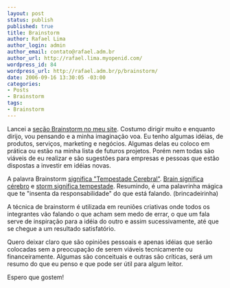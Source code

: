 ```yaml
--- 
layout: post
status: publish
published: true
title: Brainstorm
author: Rafael Lima
author_login: admin
author_email: contato@rafael.adm.br
author_url: http://rafael.lima.myopenid.com/
wordpress_id: 84
wordpress_url: http://rafael.adm.br/p/brainstorm/
date: 2006-09-16 13:30:05 -03:00
categories: 
- Posts
- Brainstorm
tags: 
- Brainstorm
---
```

Lancei a <a href="http://rafael.adm.br/c/brainstorm">se&ccedil;&atilde;o Brainstorm no meu site</a>. Costumo dirigir muito e enquanto dirijo, vou pensando e a minha imagina&ccedil;&atilde;o voa. Eu tenho algumas id&eacute;ias, de produtos, servi&ccedil;os, marketing e neg&oacute;cios. Algumas delas eu coloco em pr&aacute;tica ou est&atilde;o na minha lista de futuros projetos. Por&eacute;m nem todas s&atilde;o vi&aacute;veis de eu realizar e s&atilde;o sugest&otilde;es para empresas e pessoas que est&atilde;o dispostas a investir em id&eacute;ias novas.

A palavra Brainstorm <a href="http://www.google.com.br/search?hl=pt-BR&q=define%3A+brainstorm&btnG=Pesquisa+Google&meta=">significa "Tempestade Cerebral"</a>. <a href="http://translate.google.com/translate_t?text=brain&langpair=en|pt">Brain significa c&eacute;rebro</a> e <a href="http://translate.google.com/translate_t?text=storm&langpair=en|pt">storm significa tempestade</a>. Resumindo, &eacute; uma palavrinha m&aacute;gica que te "insenta da responsabilidade" do que est&aacute; falando. (brincadeirinha)

A t&eacute;cnica de brainstorm &eacute; utilizada em reuni&otilde;es criativas onde todos os integrantes v&atilde;o falando o que acham sem medo de errar, o que um fala serve de inspira&ccedil;&atilde;o para a id&eacute;ia do outro e assim sucessivamente, at&eacute; que se chegue a um resultado satisfat&oacute;rio.

Quero deixar claro que s&atilde;o opini&otilde;es pessoais e apenas id&eacute;ias que ser&atilde;o colocadas sem a preocupa&ccedil;&atilde;o de serem vi&aacute;veis tecnicamente ou financeiramente. Algumas s&atilde;o conceituais e outras s&atilde;o cr&iacute;ticas, ser&aacute; um resumo do que eu penso e que pode ser &uacute;til para algum leitor.

Espero que gostem!

